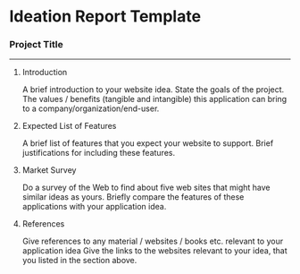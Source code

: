 # Ideation Report Template

### Project Title

---

 1. Introduction

    A brief introduction to your website idea. State the goals of the project.
    The values / benefits (tangible and intangible) this application can bring to a company/organization/end-user.

 2. Expected List of Features

    A brief list of features that you expect your website to support.
    Brief justifications for including these features.

 3. Market Survey

    Do a survey of the Web to find about five web sites that might have similar ideas as yours.
    Briefly compare the features of these applications with your application idea.

 4. References

    Give references to any material / websites / books etc. relevant to your application idea
    Give the links to the websites relevant to your idea, that you listed in the section above.